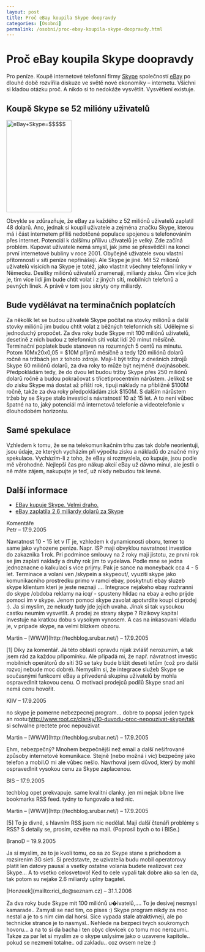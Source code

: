 ```yaml
---
layout: post
title: Proč eBay koupila Skype doopravdy
categories: [Osobní]
permalink: /osobni/proc-ebay-koupila-skype-doopravdy.html
---
```

# Proč eBay koupila Skype doopravdy

Pro peníze. Koupě internetové telefonní firmy [Skype](http://www.skype.com/) společností [eBay](http://www.ebay.com/) po dlouhé době rozvířila diskuze ve světě nové ekonomiky – internetu. Všichni si kladou otázku proč. A nikdo si to nedokáže vysvětlit. Vysvětlení existuje.

## Koupě Skype se 52 milióny uživatelů

<div class="obry" style="width:187px"><div class="leftbox"><img alt="eBay+Skype=$$$$$" height="241" src="http://www.techblog.cz/images/ebay-skype.gif" width="170"/></div></div> 

Obvykle se zdůrazňuje, že eBay za každého z 52 miliónů uživatelů zaplatil 48 dolarů. Ano, jednak si koupil uživatele a zejména značku Skype, kterou má i část internetem příliš nedotčené populace spojenou s telefonováním přes internet. Potenciál k dalšímu přílivu uživatelů je velký. Zde začíná problém. Kupovat uživatele nemá smysl, jak jsme se přesvědčili na konci první internetové bubliny v roce 2001. Obyčejně uživatele svou vlastní přítomností v síti peníze nepřinášejí. Ale Skype je jiné. Mít 52 miliónů uživatelů visících na Skype je totéž, jako vlastnit všechny telefonní linky v Německu. Desítky miliónů uživatelů znamenají, miliardy zisku. Čím více jich je, tím více lidí jim bude chtít volat i z jiných sítí, mobilních telefonů a pevných linek. A právě v tom jsou skryty ony miliardy.

## Bude vydělávat na terminačních poplatcích

Za několik let se budou uživatelé Skype počítat na stovky miliónů a další stovky miliónů jim budou chtít volat z běžných telefonních sítí. Udělejme si jednoduchý propočet. Za dva roky bude Skype mít 100 miliónů uživatelů, desetině z nich budou z telefonních sítí volat lidí 20 minut měsíčně. Terminační poplatek bude stanoven na rozumných 5 centů na minutu. Potom 10Mx20x0,05 = $10M příjmů měsíčně a tedy 120 miliónů dolarů ročně na tržbách jen z tohoto zdroje. Mají-li být tržby z dnešních zdrojů Skype 60 miliónů dolarů, za dva roky to může být nejméně dvojnásobek. Předpokládám tedy, že do dvou let budou tržby Skype přes 250 miliónů dolarů ročně a budou pokračovat s třicetiprocentním nárůstem. Jelikož se do zisku Skype má dostat až příští rok, tipuji náklady na přibližně $100M ročně, takže za dva roky předpokládám zisk $150M. S dalším nárůstem tržeb by se Skype stalo investicí s návratností 10 až 15 let. A to není vůbec špatné na to, jaký potenciál má internetová telefonie a videotelefonie v dlouhodobém horizontu.

## Samé spekulace

Vzhledem k tomu, že se na telekomunikačním trhu zas tak dobře neorientuji, jsou údaje, ze kterých vycházím při výpočtu zisku a nákladů do značné míry spekulace. Vycházím-li z toho, že eBay si rozmyslela, co kupuje, jsou podle mě věrohodné. Nejlepší čas pro nákup akcií eBay už dávno minul, ale jestli o ně máte zájem, nakupujte je teď, už nikdy nebudou tak levné.

## Další informace

  * [EBay kupuje Skype. Velmi draho.](http://www.mobilring.cz/component/option,com_mbr_content/task,view/id,36/category,telekomunikace/)
  * [eBay zaplatila 2,6 miliardy dolarů za Skype](http://www.lupa.cz/clanek.php3?show=4385)




<section id='comments-section'>
<div class='commentsheader'>Komentáře</div>        
<div class='comment-item-header' markdown=1>
Petr  &ndash; 17.9.2005
</div>

Navratnost 10 - 15 let v IT je, vzhledem k dynamicnosti oboru, temer to same jako vyhozene penize. Napr. ISP maji obvyklou navratnost investice do zakaznika 1 rok. Pri podmince smlouvy na 2 roky maji jistotu, ze prvni rok se jim zaplati naklady a druhy rok jim to vydelava. Podle mne se jedna jednoznacne o kalkulaci s vice prijmy. Pak je sance na moneyback cca 4 - 5 let. Terminace a volani ven /skypein a skypeout/, vyuziti skype jako komunikacniho prostredku primo v ramci ebay, poskytnuti ebay sluzeb skype klientum kteri je jeste neznaji .... Integrace nejakeho ebay rozhranni do skype /obdoba reklamy na icq/ - spusteny hlidac na ebay a echo prijde pomoci im v skype. Jenom pomoci skype zavolat apotvrdite koupi ci prodej :). Ja si myslim, ze nekudy tudy jde jejich uvaha. Jinak si tak vysoukou castku neumim vysvetlit. A prodej ze strany skype ? Rizikovy kapital investuje na kratkou dobu s vysokym vynosem. A cas na inkasovani vkladu je, v pripade skype, na velmi blizkem obzoru.

<div class='comment-item-header' markdown=1>
Martin &ndash; [WWW](http://techblog.srubar.net/) &ndash; 17.9.2005
</div>

[1] Díky za komentář. Já této oblasti opravdu nijak zvlášť nerozumím, a tak jsem rád za každou připomínku. Ale připadá mi, že např. návratnost investic mobilních operátorů do sítí 3G se taky bude blížit deseti letům (což pro další rozvoj nebude moc dobré). Nemyslím si, že integrace služeb Skype se současnými funkcemi eBay a přivedená skupina uživatelů by mohla ospravedlnit takovou cenu. O motivaci prodejců podílů Skype snad ani nemá cenu hovořit.

<div class='comment-item-header' markdown=1>
KIIV  &ndash; 17.9.2005
</div>

no skype je pomerne nebezpecnej program... dobre to popsal jeden typek an rootu:http://www.root.cz/clanky/10-duvodu-proc-nepouzivat-skype/tak si schvalne prectete proc nepouzivat

<div class='comment-item-header' markdown=1>
Martin &ndash; [WWW](http://techblog.srubar.net/) &ndash; 17.9.2005
</div>

Ehm, nebezpečný? Mnohem bezpečnější než email a další nešifrované způsoby internetové komunikace. Stejně (nebo možná i víc) bezpečný jako telefon a mobil.O mi ale vůbec nešlo. Navrhoval jsem důvod, který by mohl ospravedlnit vysokou cenu za Skype zaplacenou.

<div class='comment-item-header' markdown=1>
BIS  &ndash; 17.9.2005
</div>

techblog opet prekvapuje. same kvalitni clanky. jen mi nejak blbne live bookmarks RSS feed. tydny to fungovalo a ted nic.

<div class='comment-item-header' markdown=1>
Martin &ndash; [WWW](http://techblog.srubar.net/) &ndash; 17.9.2005
</div>

[5] To je divné, s hlavním RSS jsem nic nedělal. Mají další čtenáři problémy s RSS? S detaily se, prosím, ozvěte na mail. (Poprosil bych o to i BISe.)

<div class='comment-item-header' markdown=1>
BranoD  &ndash; 19.9.2005
</div>

Ja si myslim, ze to je kvoli tomu, co sa zo Skype stane s prichodom a rozsirenim 3G sieti. Si predstavte, ze uzivatelia budu mobil operatorovy platit len datovy pausal a vsetky ostatne volania budete realizovat cez Skype... A to vsetko celosvetovo! Ked to cele vypali tak dobre ako sa len da, tak potom su nejake 2.6 miliardy uplny bagatel.

<div class='comment-item-header' markdown=1>
[Honzeek](mailto:rici_de@seznam.cz)  &ndash; 31.1.2006
</div>

Za dva roky bude Skype mít 100 miliónů u&#65533;ivatelů,.... To je desivej nesmysl kamarade.. Zamysli se nad tim, co pises :) Skype program nikdy za moc nestal a je to s nim cim dal horsi. Sice vypada stale atraktivneji, ale po technicke strance je to nasmysl.. Nehlede na bezpeci tvych soukromych hovoru... a na to si da bacha i ten obyc clovicek co tomu moc nerozumi.. Takze za par let si myslim ze o skype uslysime jako o uzavrene kapitole.. pokud se nezmeni totalne.. od zakladu.. coz ovsem nelze :)

</section>